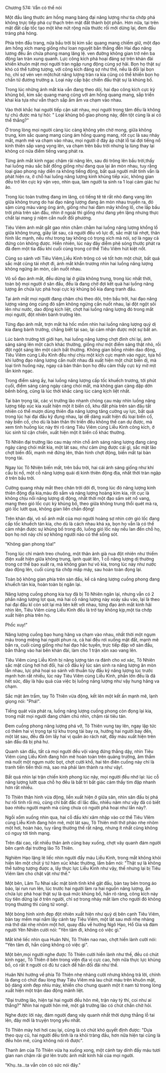 




Chương 574: Vẫn có thể nói


Một đầu lãng thước ám hồng mang bàng đại năng lượng như tia chớp phá không trực tiếp phá cự thạch trên mặt đất thành bột phấn. Hơn nữa, tại trên mặt đất cấp tốc tạo một khe nứt rộng nửa thước rồi mới dừng lại, đem đấu tràng phá hỏng.

Phía trên đấu trang, nửa bầu trời bị kim sắc quang mang chiếm giữ, một đạo ám hồng xích mang giống như loan nguyệt bắn thẳng đến Hai đạo năng lương đều ẩn chứa phong mang lăng lệ. ven đường không gian trở nên ba động lan tràn xung quanh. Lực công kích phá hoại đáng sợ trên khán đài khiến khuôn mặt mọi người tràn ngập rung động cùng sợ hãi. Bọn họ thật sự khó có thể tưởng tượng, với công kích đáng sợ như thế, nếu là đổi lại bọn họ, chỉ sợ vẻn vẹn mộtchút năng lượng tràn ra kia cũng có thể khiến bọn họ chấn tử đương trường a. Loại này cấp bậc chiến đấu thật sự là khủng bố.

Trong lúc những ánh mắt kia vẫn đang theo dõi, hai đạo công kích cực kỳ khủng bố, kim sắc quang mang cũng với ám hồng quang mang, sắp triển khai kia tựa như vẫn thạch sắp ầm ầm va chạm vào nhau.

Vào thời khắc hai người tiếp cận sát nhau, mọi người trong tâm đều là không tự chủ được mà tự hỏi: " Loại khủng bố giao phong này, đến tột cùng là ai có thể thắng?"

Ở trong lòng mọi người càng lúc càng không yên chờ mong, giữa không trung, kim sắc quang mang cùng ám hồng quang mang, rốt cục là sau nháy mắt, mạnh mẽ va chạm vào nhau, mọi người ở đây áp chặt lỗ tai đợi tiếng nổ kinh thiên sắp vang vọng lên, va chạm trên bầu trời nhưng lạ lùng thay lại không có nửa điểm tiếng vang phát ra.

Từng ánh mắt kinh ngạc chậm rãi nâng lên, sau đó trông lên bầu trời,thấy hai luồng màu sắc bất đồng giống như đang qua lại ăn mòn nhau, tuy rằng loại giao phong này diễn ra không tiếng động, bất quá người mắt tinh vẫn là phát hiện ra, ở chỗ hai luồng năng lượng kinh khủng tiếp xúc, không gian đều trở lên cực kỳ vặn vẹo, nhìn qua, làm người ta sinh ra 1 loại cảm giác hư ảo.

Trong lúc toàn trường đang im lăng, có tiếng tê tê rất nhỏ đang vang lên giữa không trung do hai đạo năng lượng đang ăn mòn nhau truyền ra, đỏ sậm cùng màu vàng óng ánh, giống như hai đám mây khổng lồ, che lấp bầu trời phía trên sàn đấu, nhìn ở ngoài thì giống như đang yên lặng nhưng thực chất lại mang ý niệm cắn nuốt đối phương.

Tiêu Viêm ánh mắt gắt gao nhìn chằm chằm hai luồng năng lượng khổng lồ giữa không trung, giây lát sau, cả người đều vô lực đi, sắc mặt tái nhợt, thân hình lắc mạnh, nếu như trong tay không có trọng xích mà nói, sợ là ngay cả đứng còn không được. Hiển nhiên, lúc này đây diễm phệ sóng thước phát ra đã đem một tia đấu khí cuối cùng trong cơ thể Tiêu Viêm hút kiệt nốt.

Cùng so sánh với Tiêu Viêm,Liều Kình trông có vẻ tốt hơn một chút, bất quá sắc mặt cũng tái nhợt đi, ánh mắt khẩn trương nhìn hai luồng năng lượng không ngừng ăn mòn, cắn nuốt nhau.

Vô số đạo ánh mắt, đều dừng lại ở giữa không trung, trong lúc nhất thời, toàn bộ mọi người ở sân đấu, đều là đang chờ đợi kết quả hai luồng năng lượng ẩn chứa lực phá hoại cực kỳ khủng bố kia đang tranh đấu.

Tại ánh mắt mọi người đang chăm chú theo dõi, trên bầu trời, hai đạo năng lượng vàng óng cùng đỏ sậm không ngừng cắn nuốt nhau, lại đột ngột sôi lên như nước, dao động kịch liệt, chợt hai luồng năng lượng đó trong mắt mọi người, đột nhiên bành trướng lên.

Từng đạo ánh mắt, trợn mắt há hốc mồm nhìn hai luồng năng lượng quỷ dị kia đang bành trướng, chẳng biết tại sao, lại cảm nhận được một sự bất an.

Lúc bành trướng tới giới hạn, hai luồng năng lượng chợt đinh chỉ lại, ánh sáng sáng lên một cách khác thường, giống như một điểm sáng thật nhỏ, rồi đột ngột sáng lên một cách bất thường. Không gian bỗng nhiên dao động, Tiêu Viêm cùng Liễu Kình đều như chịu một kích cực mạnh vào ngực, tựa hồ khi lưỡng đạo năng lượng cắn nuốt nhau đã xuất hiện một chút biến dị, mà loại tình huống này, ngay cả bản thân bọn họ đều cảm thấy cực kỳ mờ mịt lẫn kinh ngạc.

Trong điểm sáng ấy, hai luồng năng lượng cấp tốc khuếch trương, tới phút cuối, điểm sáng càng ngày càng chói mắt, mà không gian càng dập dờn bềnh bồng, cũng là lúc thời khắc càng lúc càng kịch liệt nhất.

Tại bàn trọng tài, các vị trưởng lão nhanh chóng cau mày nhìn luồng năng lượng tiếp xúc kia xuất hiện một ít biến cố, khu đất phía trên sàn đấu tất nhiên có thể mượn dùng thiên địa năng lượng tăng cường uy lực, bất quá trong lúc hai đại đấu kỹ đụng nhau, lại dễ dàng xuất hiện đủ loại biến cố, này biến cố, cho dù là bản thân thi triển đều không thể can dự được, mà xem tình huống lúc này thì rõ ràng Tiêu Viêm cùng Liễu Kình công kích, ở lúc sinh tử cận chiến, xuất hiện một ít biến cố khác thường.

Tô Nhiên đại trưởng lão cau mày nhìn chỗ ánh sáng năng lượng đang càng ngày càng chói mắt kia, một lát sau, như cảm ứng được cái gì, sắc mặt lão chợt biến đổi, mạnh mẽ đứng lên, thân hình chợt động, biến mất tại bàn trọng tài.

Ngay lúc Tô Nhiên biến mất, trên bầu trời, hai cái ánh sáng giống như khí cầu bị nổ, một cỗ năng lượng quái dị kinh thiên động địa, nhất thời tràn ngập ở trên bầu trời.

Cường quang nháy mắt theo chân trời dời đi, trong lúc đó năng lượng kinh thiên động địa kia,màu đỏ sẫm và năng lượng hoàng kim kia, rốt cục là không chịu nổi năng lượng dị động, nhất thời một đạo sấm sét nổ vang, mang theo gió lốc cực kỳ khủng bố, theo giữa không trung thổi quét mà ra, gió lốc lướt qua, không gian liền chấn động!

Trên khán đài, vô số ánh mắt của mọi người hoảng sợ nhìn cơn gió lốc đang cấp tốc khuếch tán kia, cho dù là cách nhau khá xa, bọn họ vẫn là có thể cảm nhận được sự khủng bố trong đó, luồng gió lốc này nếu lan đến chỗ họ, bọn họ nơi này chỉ sợ không người nào có thể sống sót.

"Không gian phong tỏa!"

Trong lúc chỉ mành treo chuông, một thân ảnh già nua đột nhiên như thiểm điện xuất hiện giữa không trung, lạnh quát lên, 1 cỗ năng lượng dị thường trong cơ thể bạo xuất ra, mà không gian hư vô kia, trong lúc này như nước dao động lên, cuối cùng tia chớp mấp máy, sau hoàn toàn đọng lại.

Toàn bộ không gian phía trên sàn đấu, kể cả năng lượng cuồng phong đang khuếch tán kia, hoàn toàn bị ngăn lại.

Năng lượng cuồng phong kia tuy đã bị Tô Nhiên ngăn lại, nhưng vẫn có 2 phần năng lượng lọt qua, mà hai cỗ năng lượng này xoáy sâu vào, lại là theo hai đại đấu kĩ còn sót lại mà liên kết với nhau, từng đạo ánh mắt kinh hãi nhìn lên, Tiêu Viêm cùng Liểu Kình đều là trở tay không kịp,một tia chớp xuất hiện phía trên họ.

Phốc xuy!"

Năng lượng cuồng bạo hung hăng va chạm vào nhau, nhất thời một ngụm máu trong miệng hai người phun ra, cả hai đều rơi xuống mặt đất, mạnh mẽ bắn ra, cuối cùng giống như hai đạo hắc tuyến, trực tiếp đập vỡ sàn đấu, bắn thẳng vào hai bên khán đài, làm cho 1 trận xôn xao vang lên.

Tiêu Viêm cùng Liễu Kình bị năng lượng tán ra đánh cho xơ xác, Tô Nhiên sắc mặt cũng hơi hơi đổi, hai cỗ đấu kỹ lúc sản sinh ra năng lượng ăn mòn lẫn nhau, lực phá hoại so sánh với thuần túy đấu kỹ năng lượng lúc trước mạnh hơn rất nhiều, lúc này Tiêu Viêm cùng Liễu Kình, phần lớn đều là đã hết sức, đây là hậu quả của việc bị luồng năng lượng như vậy hung hăng va chạm.

Sắc mặt âm trầm, tay Tô Thiên vừa động, kết lên một kết ấn mạnh mẽ, lạnh giọng nói: "Phá!".

Tiếng quát vừa phát ra, luồng năng lượng cuồng phong còn đọng lại kia, trong mắt mọi người đang chăm chú nhìn, chậm rải tiêu tán.

Đem cuồng phong năng lượng phá vỡ, Tô Thiên vung tay lên, ngay lập tức có thêm hai vị trọng tại từ khu trọng tài bay ra, hướng hai người bay đến, một lát sau, đều đã ôm lấy hai vị quần áo rách nát, đầy máu xuất hiện trên sân đấu đã bị phá hư.

Quanh sàn đấu, tất cả mọi người đều vội vàng đứng thẳng dậy, nhìn Tiêu Viêm cùng Liểu Kình đang hôn mê hoàn toàn trên quảng trường, âm thầm mà nuốt một ngụm nước bọt, chợt cười khổ, hai tên điên cuồng này chỉ là tranh tiền tiền thôi mà, sao mà phải làm thành ra như vậy!.

Bất quá nhìn lại trận chiến kinh phong lúc nãy, mọi người đều nhớ lại: lúc cỗ năng lượng lướt qua chỗ họ đều là bất tri bất giác cảm thấy tim đập nhanh hơn rất nhiều.

Tô Thiên thân hình vừa động, liền xuất hiện ở giữa sân, nhìn sân đấu bị phá hư rối tinh rối mù, cũng chỉ bất đắc dĩ lắc đầu, nhiều năm như vậy đã có biết bao nhiêu người mạnh mà cũng chưa có người phá hoại như lần này?.

Ngồi xổm xuống nhìn qua, hai cỗ đấu khí xâm nhập vào cơ thể Tiêu VIêm cùng Liễu Kình đang hôn mê, một lát sau, Tô Thiên mới thở phào nhẹ nhõm một hơi, hoàn hảo, tuy rằng thường thế rất nặng, nhưng ít nhất cũng không có nguy tới tính mạng.

Trên đài cao, rất nhiều thân ảnh cũng bay xuống, chợt vây quanh đám người bên cạnh đại trưởng lão Tô Thiên.

Nghiêm Hạo lặng lẽ liếc nhìn người đầy máu Liễu Kình, trong mắt không khỏi hiện lên một chút ý tứ hàm xúc khác thường, lẩm bẩm nói: "Thật sự là không thể tưởng tượng được a, lấy thực lực Liễu Kình như vậy, thế nhưng lại bị Tiêu Viêm làm cho chật vật như thế."

Một bên, Lâm Tu Nhai sắc mặt bình tĩnh khẽ gật đầu, bàn tay bên trong áo báo, lại run run lên, lúc trước hai người làm ra hai nguồn năng lượng, ẩn chứa lực phá hoại thật sự là quá mức khủng bố, hắn rõ ràng, công kích này tùy tiên dừng lại ở trên người, chỉ sợ trong nháy mắt làm cho người đó không trọng thương thì cũng tử vong!.

Một bóng hình xinh đẹp đột nhiên xuất hiện như quỷ dị bên cạnh Tiêu Viêm, bàn tay mềm mại nắm lấy cánh tay Tiêu Viêm, một lát sau mới nhẹ nhàng mà thở dài nhẹ nhõm một hơi, quay đầu về hướng Ngô Hạo, Hổ Gia và đám người Yên Nhiên cười nói: "Yên tâm đi, không có việc gì."

Mắt khẽ liếc nhìn qua Huân Nhi, Tô Thiên nao nao, chợt hiền lành cười nói: "Yên tâm đi, hắn cũng không có việc gì".

Một bên,mọi người nghe được Tô Thiên cười hiền lành như thế, đều có chút kinh ngạc, Tô Thiên ở bên trong viện địa vị cực cao, hơn nữa thực lực khủng bố, có rất ít người có đủ tư cách để hắn đối đãi như thế.

Huân Nhỉ hướng về phía Tô Thiên nhẹ nhàng cười nhưng không trả lời, chính là đang có chút đau lòng thay Tiêu Viêm mà lau chút máu trên khuôn mặt, bộ dáng xinh đẹp nhíu mày, khiến cho chung quanh một ít nam tử trong lòng xuất hiện một trận dao động mãnh liệt.

"Đại trưởng lão, hiện tại hai người đều hôn mê, trận này tỷ thí, coi như ai thắng?" Nhìn hai người hôn mê, một gã trưởng lão có chút chần chờ hỏi.

Nghe được lời này, đám người đang vây quanh nhất thời dựng thẳng lỗ tai lên, đây mới là truyện trọng yếu nhất.

Tô Thiên mày hơi hơi cau lại, cũng là có chút khó quyết định được: "Dựa theo quy củ, hai người đều tính là ra khỏi tràng đấu, hơn nữa hiện tại cũng là đều hôn mê, cũng không nói rõ được".

Thanh âm của Tô Thiên vừa hạ xuống xong, một cánh tay dính đầy máu tươi gian nan chậm rãi giơ lên trước ánh mắt kinh hãi của mọi người.

"Khụ..ta…ta vẫn còn có sức nói đây."




